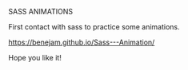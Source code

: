 SASS ANIMATIONS

First contact with sass to practice some animations.

https://benejam.github.io/Sass---Animation/

Hope you like it!